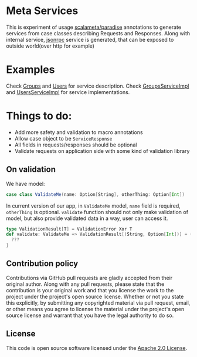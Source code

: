 # Meta Services

This is experiment of usage [scalameta/paradise](https://github.com/scalameta/paradise) annotations to generate services from case classes describing Requests and Responses. Along with internal service, [jsonrpc](http://www.jsonrpc.org/) service is generated, that can be exposed to outside world(over http for example)  

# Examples

Check [Groups](src/main/scala/com/github/rockjam/metaservices/service/models/Groups.scala) and [Users](src/main/scala/com/github/rockjam/metaservices/service/models/Users.scala) for service description.
Check [GroupsServiceImpl](src/main/scala/com/github/rockjam/metaservices/service/impl/GroupsServiceImpl.scala) and [UsersServiceImpl](src/main/scala/com/github/rockjam/metaservices/service/impl/UsersServiceImpl.scala) for service implementations.

# Things to do:

* Add more safety and validation to macro annotations
* Allow case object to be `ServiceResponse`
* All fields in requests/responses should be optional
* Validate requests on application side with some kind of validation library

## On validation

We have model:
```scala
case class ValidateMe(name: Option[String], otherThing: Option[Int])
```

In current version of our app, in `ValidateMe` model, `name` field is required, `otherThing` is optional. `validate` function should not only make validation of model, but also provide validated data in a way, user can access it.
```scala
type ValidationResult[T] = ValidationError Xor T  
def validate: ValidateMe => ValidationResult[(String, Option[Int])] = { model =>
  ???
}
```

## Contribution policy

Contributions via GitHub pull requests are gladly accepted from their original author. Along with any pull requests, please state that the contribution is your original work and that you license the work to the project under the project's open source license. Whether or not you state this explicitly, by submitting any copyrighted material via pull request, email, or other means you agree to license the material under the project's open source license and warrant that you have the legal authority to do so.

## License

This code is open source software licensed under the [Apache 2.0 License](http://www.apache.org/licenses/LICENSE-2.0.html).
